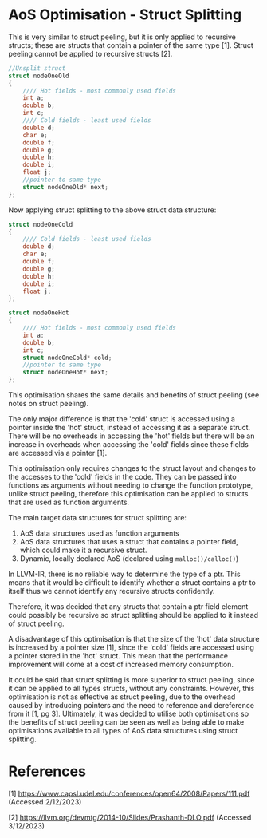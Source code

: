 # AoS Optimisation - Struct Splitting

This is very similar to struct peeling, but it is only applied to recursive structs; these are structs that contain a pointer of the same type [1]. Struct peeling cannot be applied to recursive structs [2].

```C
//Unsplit struct
struct nodeOneOld
{
    //// Hot fields - most commonly used fields
    int a;
    double b;
    int c;
    //// Cold fields - least used fields
    double d;
    char e;
    double f;
    double g;
    double h;
    double i;
    float j;
    //pointer to same type
    struct nodeOneOld* next;
};
```

Now applying struct splitting to the above struct data structure:

```C
struct nodeOneCold
{
    //// Cold fields - least used fields
    double d;
    char e;
    double f;
    double g;
    double h;
    double i;
    float j;
};

struct nodeOneHot
{
    //// Hot fields - most commonly used fields
    int a;
    double b;
    int c;
    struct nodeOneCold* cold;
    //pointer to same type
    struct nodeOneHot* next;
};
```

This optimisation shares the same details and benefits of struct peeling (see notes on struct peeling). 

The only major difference is that the 'cold' struct is accessed using a pointer inside the 'hot' struct, instead of accessing it as a separate struct. There will be no overheads in accessing the 'hot' fields but there will be an increase in overheads when accessing the 'cold' fields since these fields are accessed via a pointer [1]. 

This optimisation only requires changes to the struct layout and changes to the accesses to the 'cold' fields in the code. They can be passed into functions as arguments without needing to change the function prototype, unlike struct peeling, therefore this optimisation can be applied to structs that are used as function arguments.

The main target data structures for struct splitting are:
1) AoS data structures used as function arguments
2) AoS data structures that uses a struct that contains a pointer field, which could make it a recursive struct.
3) Dynamic, locally declared AoS (declared using `malloc()/calloc()`)

In LLVM-IR, there is no reliable way to determine the type of a ptr. This means that it would be difficult to identify whether a struct contains a ptr to itself thus we cannot identify any recursive structs confidently. 

Therefore, it was decided that any structs that contain a ptr field element could possibly be recursive so struct splitting should be applied to it instead of struct peeling.

A disadvantage of this optimisation is that the size of the 'hot' data structure is increased by a pointer size [1], since the 'cold' fields are accessed using a pointer stored in the 'hot' struct. This mean that the performance improvement will come at a cost of increased memory consumption. 

It could be said that struct splitting is more superior to struct peeling, since it can be applied to all types structs, without any constraints. However, this optimisation is not as effective as struct peeling, due to the overhead caused by introducing pointers and the need to reference and dereference from it [1, pg 3]. Ultimately, it was decided to utilise both optimisations so the benefits of struct peeling can be seen as well as being able to make optimisations available to all types of AoS data structures using struct splitting.

# References

[1] https://www.capsl.udel.edu/conferences/open64/2008/Papers/111.pdf (Accessed 2/12/2023)

[2] https://llvm.org/devmtg/2014-10/Slides/Prashanth-DLO.pdf (Accessed 3/12/2023)

